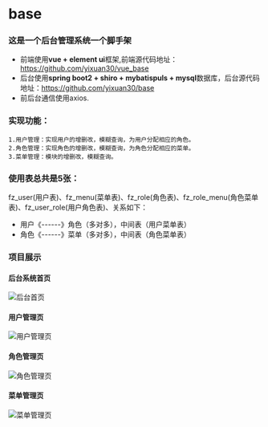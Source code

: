 # base
### 这是一个后台管理系统一个脚手架
  * 前端使用**vue + element ui**框架,前端源代码地址：https://github.com/yixuan30/vue_base
  * 后台使用**spring boot2 + shiro + mybatispuls + mysql**数据库，后台源代码地址：https://github.com/yixuan30/base
  * 前后台通信使用axios.
### 实现功能：
	1.用户管理：实现用户的增删改，模糊查询，为用户分配相应的角色。
	2.角色管理：实现角色的增删改，模糊查询，为角色分配相应的菜单。
	3.菜单管理：模块的增删改，模糊查询。
### 使用表总共是5张：
   fz_user(用户表)、fz_menu(菜单表)、fz_role(角色表)、fz_role_menu(角色菜单表)、fz_user_role(用户角色表)、关系如下：
  * 用户《------》角色（多对多），中间表（用户菜单表）
  * 角色《------》菜单（多对多），中间表（角色菜单表）
### 项目展示
#### 后台系统首页
![后台首页](https://education-1010.oss-cn-beijing.aliyuncs.com/Snipaste_2020-08-31_20-41-28.png)
#### 用户管理页
![用户管理页](https://education-1010.oss-cn-beijing.aliyuncs.com/Snipaste_2020-08-31_16-45-27.png)
#### 角色管理页
![角色管理页](https://education-1010.oss-cn-beijing.aliyuncs.com/Snipaste_2020-08-31_16-45-38.png)
#### 菜单管理页
![菜单管理页](https://education-1010.oss-cn-beijing.aliyuncs.com/Snipaste_2020-08-31_16-44-55.png)
